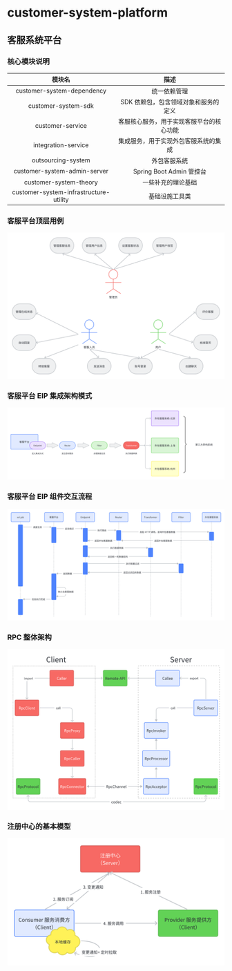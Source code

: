 # customer-system-platform

## 客服系统平台

### 核心模块说明

|                 模块名                 |                   描述                   |
| :------------------------------------: | :--------------------------------------: |
|       customer-system-dependency       |               统一依赖管理               |
|          customer-system-sdk           |   SDK 依赖包，包含领域对象和服务的定义   |
|            customer-service            | 客服核心服务，用于实现客服平台的核心功能 |
|          integration-service           |   集成服务，用于实现外包客服系统的集成   |
|           outsourcing-system           |               外包客服系统               |
|      customer-system-admin-server      |         Spring Boot Admin 管控台         |
|         customer-system-theory         |            一些补充的理论基础            |
| customer-system-infrastructure-utility |              基础设施工具类              |

### 客服平台顶层用例

![客服平台顶层用例](docs/客服平台顶层用例.png)



### 客服平台 EIP 集成架构模式

![客服平台EIP集成架构模式](docs/客服平台EIP集成架构模式.png)

### 客服平台 EIP 组件交互流程

![客服平台EIP组件交互流程](docs/客服平台EIP组件交互流程.png)

### RPC 整体架构

![RPC整体架构](docs/RPC整体架构.png)

### 注册中心的基本模型

![注册中心的基本模型](docs/注册中心的基本模型.png)
